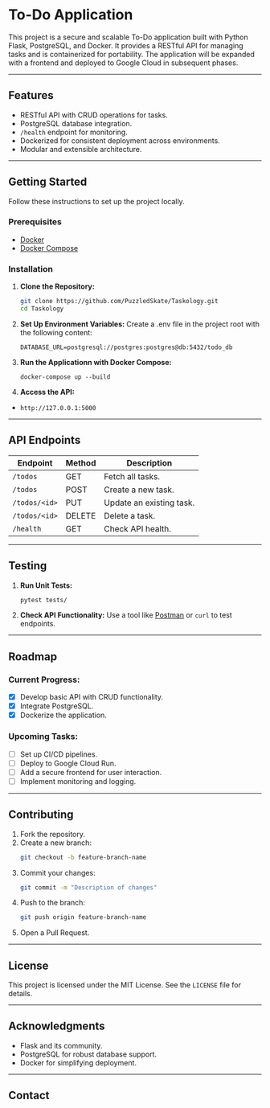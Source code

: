 # To-Do Application

This project is a secure and scalable To-Do application built with Python Flask, PostgreSQL, and Docker. It provides a RESTful API for managing tasks and is containerized for portability. The application will be expanded with a frontend and deployed to Google Cloud in subsequent phases.

---

## Features

- RESTful API with CRUD operations for tasks.
- PostgreSQL database integration.
- `/health` endpoint for monitoring.
- Dockerized for consistent deployment across environments.
- Modular and extensible architecture.

---

## Getting Started

Follow these instructions to set up the project locally.

### Prerequisites

- [Docker](https://www.docker.com/)
- [Docker Compose](https://docs.docker.com/compose/)

### Installation

1. **Clone the Repository:**
   ```bash
   git clone https://github.com/PuzzledSkate/Taskology.git
   cd Taskology
   ```

2. **Set Up Environment Variables:**
   Create a .env file in the project root with the following content:
   ```
   DATABASE_URL=postgresql://postgres:postgres@db:5432/todo_db
   ```

3. **Run the Applicationn with Docker Compose:**
   ```
   docker-compose up --build
   ```

4. **Access the API:**
- `http://127.0.0.1:5000`
---

## API Endpoints

| Endpoint          | Method | Description            |
|-------------------|--------|------------------------|
| `/todos`          | GET    | Fetch all tasks.       |
| `/todos`          | POST   | Create a new task.     |
| `/todos/<id>`     | PUT    | Update an existing task. |
| `/todos/<id>`     | DELETE | Delete a task.         |
| `/health`         | GET    | Check API health.      |

---

## Testing

1. **Run Unit Tests:**
   ```bash
   pytest tests/
   ```

2. **Check API Functionality:**
   Use a tool like [Postman](https://www.postman.com/) or `curl` to test endpoints.

---

## Roadmap

### Current Progress:
- [x] Develop basic API with CRUD functionality.
- [x] Integrate PostgreSQL.
- [x] Dockerize the application.

### Upcoming Tasks:
- [ ] Set up CI/CD pipelines.
- [ ] Deploy to Google Cloud Run.
- [ ] Add a secure frontend for user interaction.
- [ ] Implement monitoring and logging.

---

## Contributing

1. Fork the repository.
2. Create a new branch:
   ```bash
   git checkout -b feature-branch-name
   ```
3. Commit your changes:
   ```bash
   git commit -m "Description of changes"
   ```
4. Push to the branch:
   ```bash
   git push origin feature-branch-name
   ```
5. Open a Pull Request.

---

## License

This project is licensed under the MIT License. See the `LICENSE` file for details.

---

## Acknowledgments

- Flask and its community.
- PostgreSQL for robust database support.
- Docker for simplifying deployment.

---

## Contact




